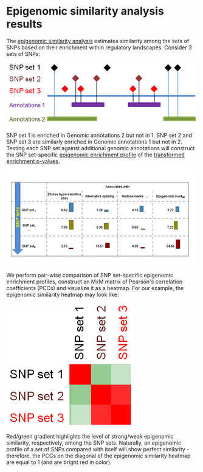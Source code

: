 

Epigenomic similarity analysis results
========================================================

The [epigenomic similarity analysis](../misc/definitions.md) estimates similarity among the sets of SNPs based on their enrichment within regulatory landscapes. Consider 3 sets of SNPs:

![Epigenomic similarity sketch](../figures/episimilarity_sketch.png)

SNP set 1 is enriched in Genomic annotations 2 but not in 1. SNP set 2 and SNP set 3 are similarly enriched  in Genomic annotations 1 but not in 2. Testing each SNP set against additional genomic annotations will construct the SNP set-specific [epigenomic enrichment profile](../misc/definitions.md) of the [transformed enrichment p-values](../misc/definitions.md). 

![Epigenomic similarity idea](../figures/episimilarity_idea.gif)

We perform pair-wise comparison of SNP set-specific epigenomic enrichment profiles, construct an MxM matrix of Pearson's correlation coefficients (PCCs) and visualize it as a heatmap. For our example, the epigenomic similarity heatmap may look like:

![Epigenomic similarity sketch heatmap](../figures/episimilarity_sketch_heatmap.png)

Red/green gradient highlights the level of strong/weak epigenomic similarity, respectively, among the SNP sets. Naturally, an epigenomic profile of a set of SNPs compared with itself will show perfect similarity - therefore, the PCCs on the diagonal of the epigenomic similarity heatmap are equal to 1 (and are bright red in color).

